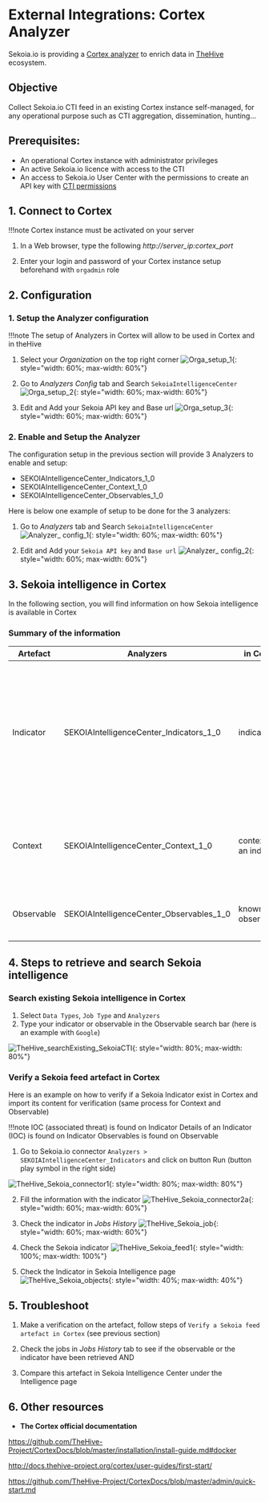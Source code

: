 # External Integrations: Cortex Analyzer

Sekoia.io is providing a [Cortex analyzer](https://github.com/TheHive-Project/Cortex-Analyzers/tree/master/analyzers/SEKOIAIntelligenceCenter) to enrich data in [TheHive](https://thehive-project.org/) ecosystem.

## Objective

Collect Sekoia.io CTI feed in an existing Cortex instance self-managed, for any operational purpose such as CTI aggregation, dissemination, hunting...

## Prerequisites:

- An operational Cortex instance with administrator privileges
- An active Sekoia.io licence with access to the CTI
- An access to Sekoia.io User Center with the permissions to create an API key with [CTI permissions](https://docs.sekoia.io/getting_started/Permissions/#cti-permissions)

## 1. Connect to Cortex

!!!note
    Cortex instance must be activated on your server

1. In a Web browser, type the following	_http://server_ip:cortex_port_

2. Enter your login and password of your Cortex instance setup beforehand with `orgadmin` role


## 2. Configuration

### 1. Setup the Analyzer configuration

!!!note
    The setup of Analyzers in Cortex will allow to be used in Cortex and in theHive

   1. Select your _Organization_ on the top right corner
![Orga_setup_1](/assets/intelligence_center/orga_setup_1.png){: style="width: 60%; max-width: 60%"}

   2. Go to _Analyzers Config_ tab and Search `SekoiaIntelligenceCenter`
![Orga_setup_2](/assets/intelligence_center/orga_setup_2.png){: style="width: 60%; max-width: 60%"}

   3. Edit and Add your Sekoia API key and Base url
![Orga_setup_3](/assets/intelligence_center/orga_setup_3.png){: style="width: 60%; max-width: 60%"}



### 2. Enable and Setup the Analyzer

The configuration setup in the previous section  will provide 3 Analyzers to enable and setup:

- SEKOIAIntelligenceCenter_Indicators_1_0 
- SEKOIAIntelligenceCenter_Context_1_0
- SEKOIAIntelligenceCenter_Observables_1_0

Here is below one example of setup to be done for the 3 analyzers:

   1. Go to _Analyzers_ tab and Search `SekoiaIntelligenceCenter`
![Analyzer_ config_1](/assets/intelligence_center/analyzer_config_1.png){: style="width: 60%; max-width: 60%"}

   2. Edit and Add your `Sekoia API key` and `Base url`
![Analyzer_ config_2](/assets/intelligence_center/analyzer_config_2.png){: style="width: 60%; max-width: 60%"}


## 3. Sekoia intelligence in Cortex

In the following section, you will find information on how Sekoia intelligence is available in Cortex

### Summary of the information

|Artefact|Analyzers|in Cortex|in Sekoia.io|
|--|--|--|--|
|Indicator|SEKOIAIntelligenceCenter_Indicators_1_0 |indicators|Details of an [indicator](../consume/observables.md) or called IOC (Indicator of Compromission). The indicator is found under objects tab of Intelligence page (Dates, Condifidence level, Indicator types, Kill chain, Pattern)|
|Context|SEKOIAIntelligenceCenter_Context_1_0|context of an indicator|Side details in an indicator (Related threats, Linked Observables, Latest reports, Indicator types, Kill chain)|
|Observable|SEKOIAIntelligenceCenter_Observables_1_0|known observables|[Observable](../consume/observables.md) under observables tab  of Intelligence page|

## 4. Steps to retrieve and search Sekoia intelligence

### Search existing Sekoia intelligence in Cortex

1. Select `Data Types`, `Job Type` and `Analyzers`
2. Type your indicator or observable in the Observable search bar (here is an example with `Google`)

![TheHive_searchExisting_SekoiaCTI](/assets/intelligence_center/searchExisting_SekoiaCTI.png){: style="width: 80%; max-width: 80%"}

### Verify a Sekoia feed artefact in Cortex

Here is an example on how to verify if a Sekoia Indicator exist in Cortex and import its content for verification (same process for Context and Observable)

!!!note
    IOC (associated threat) is found on Indicator
    Details of an Indicator (IOC) is found on Indicator
    Observables is found on Observable

1. Go to Sekoia.io connector    `Analyzers > SEKOIAIntelligenceCenter_Indicators` and click on button Run (button play symbol in the right side)

![TheHive_Sekoia_connector1](/assets/intelligence_center/search_SekoiaCTI-1_indicators.png){: style="width: 80%; max-width: 80%"}

2. Fill the information with the indicator
![TheHive_Sekoia_connector2a](/assets/intelligence_center/search_SekoiaCTI-2_indicators.png){: style="width: 60%; max-width: 60%"}

3. Check the indicator in _Jobs History_
![TheHive_Sekoia_job](/assets/intelligence_center/search_SekoiaCTI-3_indicators.png){: style="width: 60%; max-width: 60%"}

4. Check the Sekoia indicator 
![TheHive_Sekoia_feed1](/assets/intelligence_center/search_SekoiaCTI-4_indicators.png){: style="width: 100%; max-width: 100%"}

5. Check the Indicator in Sekoia Intelligence page
![TheHive_Sekoia_objects](/assets/intelligence_center/searchCTI_Sekoia_objects.png){: style="width: 40%; max-width: 40%"}


## 5. Troubleshoot

1. Make a verification on the artefact, follow steps of `Verify a Sekoia feed artefact in Cortex` (see previous section)

2. Check the jobs in _Jobs History_ tab to see if the observable or the indicator have been retrieved AND 

3. Compare this artefact in Sekoia Intelligence Center under the Intelligence page

## 6. Other resources

- **The Cortex official documentation**

https://github.com/TheHive-Project/CortexDocs/blob/master/installation/install-guide.md#docker

http://docs.thehive-project.org/cortex/user-guides/first-start/

https://github.com/TheHive-Project/CortexDocs/blob/master/admin/quick-start.md
